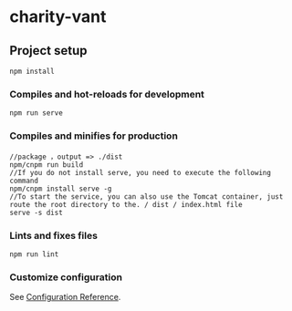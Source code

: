 # charity-vant

## Project setup
```
npm install
```

### Compiles and hot-reloads for development
```
npm run serve
```

### Compiles and minifies for production
```
//package ，output => ./dist
npm/cnpm run build
//If you do not install serve, you need to execute the following command
npm/cnpm install serve -g
//To start the service, you can also use the Tomcat container, just route the root directory to the. / dist / index.html file
serve -s dist
```

### Lints and fixes files
```
npm run lint
```

### Customize configuration
See [Configuration Reference](https://cli.vuejs.org/config/).
